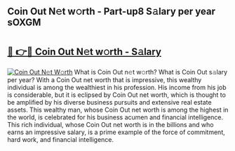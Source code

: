 ## Coin Out N𝚎t w𝚘rth - Part-up8 S𝚊lary per year sOXGM

# <h2><a href="http://gc0u3n.nevu.top/?p=Coin+Out">🔗 👉🔴 Coin Out N𝚎t w𝚘rth - S𝚊lary</a></h2>

[![Coin Out N𝚎t W𝚘rth](https://i.imgur.com/Oavwk0R.jpeg)](http://gc0u3n.nevu.top/?p=Coin+Out)
What is Coin Out n𝚎t w𝚘rth? What is Coin Out s𝚊lary per year?
With a Coin Out net worth that is impressive, this wealthy individual is among the wealthiest in his profession. His income from his job is considerable, but it is eclipsed by Coin Out net worth, which is thought to be amplified by his diverse business pursuits and extensive real estate assets. This wealthy man, whose Coin Out net worth is among the highest in the world, is celebrated for his business acumen and financial intelligence. This rich individual, whose Coin Out net worth is in the billions and who earns an impressive salary, is a prime example of the force of commitment, hard work, and financial intelligence.
